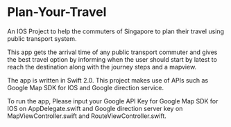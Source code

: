 # Plan-Your-Travel
An IOS Project to help the commuters of Singapore to plan their travel using public transport system.

This app gets the arrival time of any public transport commuter and gives the best travel option by informing when the user should start by latest to reach the destination along with the journey steps and a mapview.

The app is written in Swift 2.0. This project makes use of APIs such as Google Map SDK for IOS and Google direction service.

To run the app, Please input your Google API Key for Google Map SDK for IOS on AppDelegate.swift and Google direction server key on MapViewController.swift and RouteViewController.swift.
